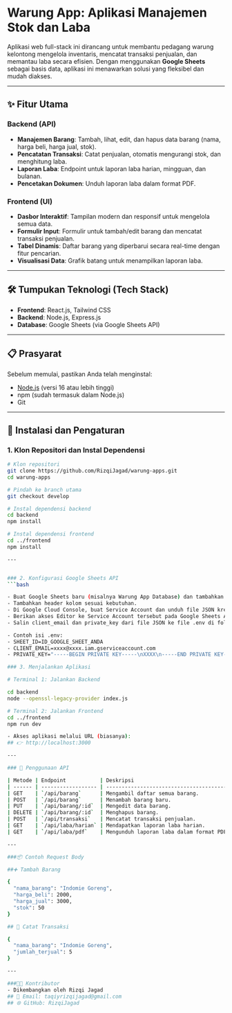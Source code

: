 # Warung App: Aplikasi Manajemen Stok dan Laba

Aplikasi web full-stack ini dirancang untuk membantu pedagang warung kelontong mengelola inventaris, mencatat transaksi penjualan, dan memantau laba secara efisien. Dengan menggunakan **Google Sheets** sebagai basis data, aplikasi ini menawarkan solusi yang fleksibel dan mudah diakses.

---

## ✨ Fitur Utama

### Backend (API)
- **Manajemen Barang**: Tambah, lihat, edit, dan hapus data barang (nama, harga beli, harga jual, stok).
- **Pencatatan Transaksi**: Catat penjualan, otomatis mengurangi stok, dan menghitung laba.
- **Laporan Laba**: Endpoint untuk laporan laba harian, mingguan, dan bulanan.
- **Pencetakan Dokumen**: Unduh laporan laba dalam format PDF.

### Frontend (UI)
- **Dasbor Interaktif**: Tampilan modern dan responsif untuk mengelola semua data.
- **Formulir Input**: Formulir untuk tambah/edit barang dan mencatat transaksi penjualan.
- **Tabel Dinamis**: Daftar barang yang diperbarui secara real-time dengan fitur pencarian.
- **Visualisasi Data**: Grafik batang untuk menampilkan laporan laba.

---

## 🛠️ Tumpukan Teknologi (Tech Stack)
- **Frontend**: React.js, Tailwind CSS  
- **Backend**: Node.js, Express.js  
- **Database**: Google Sheets (via Google Sheets API)  

---

## 📋 Prasyarat
Sebelum memulai, pastikan Anda telah menginstal:
- [Node.js](https://nodejs.org/) (versi 16 atau lebih tinggi)  
- npm (sudah termasuk dalam Node.js)  
- Git  

---

## 🚀 Instalasi dan Pengaturan

### 1. Klon Repositori dan Instal Dependensi
```bash
# Klon repositori
git clone https://github.com/RizqiJagad/warung-apps.git
cd warung-apps

# Pindah ke branch utama
git checkout develop

# Instal dependensi backend
cd backend
npm install

# Instal dependensi frontend
cd ../frontend
npm install

---


### 2. Konfigurasi Google Sheets API
```bash

- Buat Google Sheets baru (misalnya Warung App Database) dan tambahkan dua sheet: stok_barang dan rekap_transaksi
- Tambahkan header kolom sesuai kebutuhan.
- Di Google Cloud Console, buat Service Account dan unduh file JSON kredensial.
- Berikan akses Editor ke Service Account tersebut pada Google Sheets Anda.
- Salin client_email dan private_key dari file JSON ke file .env di folder backend.

- Contoh isi .env:
- SHEET_ID=ID_GOOGLE_SHEET_ANDA
- CLIENT_EMAIL=xxxx@xxxx.iam.gserviceaccount.com
- PRIVATE_KEY="-----BEGIN PRIVATE KEY-----\nXXXX\n-----END PRIVATE KEY-----\n"

### 3. Menjalankan Aplikasi

# Terminal 1: Jalankan Backend

cd backend
node --openssl-legacy-provider index.js

# Terminal 2: Jalankan Frontend
cd ../frontend
npm run dev

- Akses aplikasi melalui URL (biasanya):
## 👉 http://localhost:3000

---

### 📡 Penggunaan API

| Metode | Endpoint           | Deskripsi                                |
| ------ | ------------------ | ---------------------------------------- |
| GET    | `/api/barang`      | Mengambil daftar semua barang.           |
| POST   | `/api/barang`      | Menambah barang baru.                    |
| PUT    | `/api/barang/:id`  | Mengedit data barang.                    |
| DELETE | `/api/barang/:id`  | Menghapus barang.                        |
| POST   | `/api/transaksi`   | Mencatat transaksi penjualan.            |
| GET    | `/api/laba/harian` | Mendapatkan laporan laba harian.         |
| GET    | `/api/laba/pdf`    | Mengunduh laporan laba dalam format PDF. |

---

###📦 Contoh Request Body

##➕ Tambah Barang

{
  "nama_barang": "Indomie Goreng",
  "harga_beli": 2000,
  "harga_jual": 3000,
  "stok": 50
}

## 🛒 Catat Transaksi

{
  "nama_barang": "Indomie Goreng",
  "jumlah_terjual": 5
}

---

###👨‍💻 Kontributor
- Dikembangkan oleh Rizqi Jagad
## 📧 Email: taqiyrizqijagad@gmail.com
## 🌐 GitHub: RizqiJagad